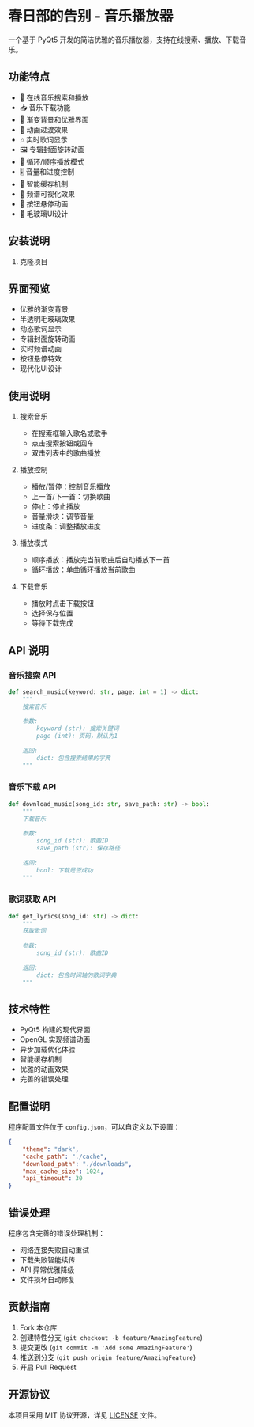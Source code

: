# 春日部的告别 - 音乐播放器

一个基于 PyQt5 开发的简洁优雅的音乐播放器，支持在线搜索、播放、下载音乐。

## 功能特点

- 🎵 在线音乐搜索和播放
- 📥 音乐下载功能
- 🎨 渐变背景和优雅界面
- 🌈 动画过渡效果
- 🎶 实时歌词显示
- 🖼️ 专辑封面旋转动画
- 🔄 循环/顺序播放模式
- 🎚️ 音量和进度控制
- 💾 智能缓存机制
- 🌈 频谱可视化效果
- 🎯 按钮悬停动画
- 🎨 毛玻璃UI设计

## 安装说明

1. 克隆项目

## 界面预览

- 优雅的渐变背景
- 半透明毛玻璃效果
- 动态歌词显示
- 专辑封面旋转动画
- 实时频谱动画
- 按钮悬停特效
- 现代化UI设计

## 使用说明

1. 搜索音乐
   - 在搜索框输入歌名或歌手
   - 点击搜索按钮或回车
   - 双击列表中的歌曲播放

2. 播放控制
   - 播放/暂停：控制音乐播放
   - 上一首/下一首：切换歌曲
   - 停止：停止播放
   - 音量滑块：调节音量
   - 进度条：调整播放进度

3. 播放模式
   - 顺序播放：播放完当前歌曲后自动播放下一首
   - 循环播放：单曲循环播放当前歌曲

4. 下载音乐
   - 播放时点击下载按钮
   - 选择保存位置
   - 等待下载完成

## API 说明

### 音乐搜索 API

```python
def search_music(keyword: str, page: int = 1) -> dict:
    """
    搜索音乐
    
    参数:
        keyword (str): 搜索关键词
        page (int): 页码，默认为1
        
    返回:
        dict: 包含搜索结果的字典
    """
```

### 音乐下载 API

```python
def download_music(song_id: str, save_path: str) -> bool:
    """
    下载音乐
    
    参数:
        song_id (str): 歌曲ID
        save_path (str): 保存路径
        
    返回:
        bool: 下载是否成功
    """
```

### 歌词获取 API

```python
def get_lyrics(song_id: str) -> dict:
    """
    获取歌词
    
    参数:
        song_id (str): 歌曲ID
        
    返回:
        dict: 包含时间轴的歌词字典
    """
```

## 技术特性

- PyQt5 构建的现代界面
- OpenGL 实现频谱动画
- 异步加载优化体验
- 智能缓存机制
- 优雅的动画效果
- 完善的错误处理

## 配置说明

程序配置文件位于 `config.json`，可以自定义以下设置：

```json
{
    "theme": "dark",
    "cache_path": "./cache",
    "download_path": "./downloads",
    "max_cache_size": 1024,
    "api_timeout": 30
}
```

## 错误处理

程序包含完善的错误处理机制：

- 网络连接失败自动重试
- 下载失败智能续传
- API 异常优雅降级
- 文件损坏自动修复

## 贡献指南

1. Fork 本仓库
2. 创建特性分支 (`git checkout -b feature/AmazingFeature`)
3. 提交更改 (`git commit -m 'Add some AmazingFeature'`)
4. 推送到分支 (`git push origin feature/AmazingFeature`)
5. 开启 Pull Request

## 开源协议

本项目采用 MIT 协议开源，详见 [LICENSE](LICENSE) 文件。




